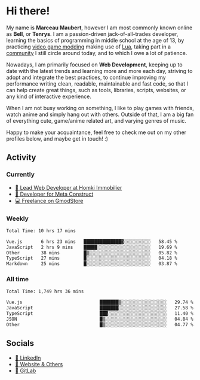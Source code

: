 # Hi there!

My name is **Marceau Maubert**, however I am most commonly known online as **Bell**, or **Tenrys**. I am a passion-driven jack-of-all-trades developer, learning the basics of programming in middle school at the age of 13, by practicing [video game modding](https://garrysmod.com) making use of [Lua](https://lua.org), taking part in a [community](https://metastruct.net) I still circle around today, and to which I owe a lot of patience.

Nowadays, I am primarily focused on **Web Development**, keeping up to date with the latest trends and learning more and more each day, striving to adopt  and integrate the best practices, to continue improving my performance writing clean, readable, maintainable and fast code, so that I can help create great things, such as tools, libraries, scripts, websites, or any kind of interactive experience.

When I am not busy working on something, I like to play games with friends, watch anime and simply hang out with others. Outside of that, I am a big fan of everything cute, game/anime related art, and varying genres of music.

Happy to make your acquaintance, feel free to check me out on my other profiles below, and maybe get in touch! :)

## Activity

### Currently

- [🏢 Lead Web Developer at Homki Immobilier](https://homki-immobilier.com)
- [🎈 Developer for Meta Construct](https://metastruct.net)
- [💻 Freelance on GmodStore](https://www.gmodstore.com/users/Tenrys)

### Weekly
<!--START_SECTION:wakaWeekly-->

```txt
Total Time: 10 hrs 17 mins

Vue.js       6 hrs 23 mins   ██████████████▓░░░░░░░░░░   58.45 %
JavaScript   2 hrs 9 mins    █████░░░░░░░░░░░░░░░░░░░░   19.69 %
Other        38 mins         █▒░░░░░░░░░░░░░░░░░░░░░░░   05.82 %
TypeScript   27 mins         █░░░░░░░░░░░░░░░░░░░░░░░░   04.18 %
Markdown     25 mins         █░░░░░░░░░░░░░░░░░░░░░░░░   03.87 %
```

<!--END_SECTION:wakaWeekly-->

### All time
<!--START_SECTION:wakaTotal-->

```txt
Total Time: 1,749 hrs 36 mins

Vue.js                             ███████▒░░░░░░░░░░░░░░░░░   29.74 %
JavaScript                         ███████░░░░░░░░░░░░░░░░░░   27.58 %
TypeScript                         ███░░░░░░░░░░░░░░░░░░░░░░   11.40 %
JSON                               █▒░░░░░░░░░░░░░░░░░░░░░░░   04.84 %
Other                              █▒░░░░░░░░░░░░░░░░░░░░░░░   04.77 %
```

<!--END_SECTION:wakaTotal-->

## Socials

- [👔 LinkedIn](https://www.linkedin.com/in/marceau-maubert)
- [🔗 Website & Others](https://bell.moe)
- [🦊 GitLab](https://gitlab.com/Tenrys)
